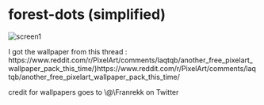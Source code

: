 # forest-dots (simplified)
![screen1](https://github.com/sandwitchByte/forest-dots/assets/128731726/baf63f66-a842-4512-8c43-10c9e0b50d61)

<p>I got the wallpaper from this thread : https://www.reddit.com/r/PixelArt/comments/laqtqb/another_free_pixelart_wallpaper_pack_this_time/)https://www.reddit.com/r/PixelArt/comments/laqtqb/another_free_pixelart_wallpaper_pack_this_time/ </p>
<p>credit for wallpapers goes to \@\Franrekk on Twitter
